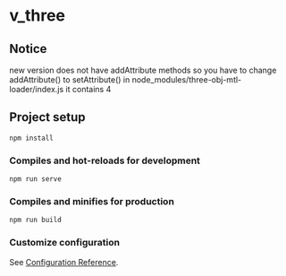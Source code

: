 # v_three
## Notice
new version does not have
addAttribute methods
so you have to change addAttribute() to 
setAttribute() in node_modules/three-obj-mtl-loader/index.js
it contains 4
## Project setup
```
npm install
```

### Compiles and hot-reloads for development
```
npm run serve
```

### Compiles and minifies for production
```
npm run build
```

### Customize configuration
See [Configuration Reference](https://cli.vuejs.org/config/).
